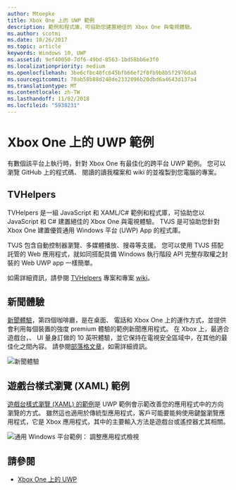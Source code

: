 ```yaml
---
author: Mtoepke
title: Xbox One 上的 UWP 範例
description: 範例和程式庫，可協助您建置絕佳的 Xbox One 與電視體驗。
ms.author: scotmi
ms.date: 10/26/2017
ms.topic: article
keywords: Windows 10, UWP
ms.assetid: 9ef40050-7df6-49bd-8563-1bd58bb6e3f0
ms.localizationpriority: medium
ms.openlocfilehash: 3be6cfbc40fc645bfb66ef2f0fb9b8b5f2976da8
ms.sourcegitcommit: 70ab58b88d248de2332096b20dbd6a4643d137a4
ms.translationtype: MT
ms.contentlocale: zh-TW
ms.lasthandoff: 11/02/2018
ms.locfileid: "5938231"
---
```

# <a name="uwp-on-xbox-one-samples"></a>Xbox One 上的 UWP 範例

有數個該平台上執行時，針對 Xbox One 有最佳化的跨平台 UWP 範例。 您可以瀏覽 GitHub 上的程式碼、 閱讀的讀我檔案和 wiki 的並複製到您電腦的專案。

## <a name="tvhelpers"></a>TVHelpers

TVHelpers 是一組 JavaScript 和 XAML/C# 範例和程式庫，可協助您以 JavaScript 和 C# 建置絕佳的 Xbox One 與電視體驗。 TVJS 是可協助您針對 Xbox One 建置優質通用 Windows 平台 (UWP) App 的程式庫。

TVJS 包含自動控制器瀏覽、多媒體播放、搜尋等支援。 您可以使用 TVJS 搭配託管的 Web 應用程式，就如同搭配具備 Windows 執行階段 API 完整存取權之封裝的 Web UWP app 一樣簡單。

如需詳細資訊，請參閱 [TVHelpers](https://github.com/Microsoft/TVHelpers) 專案和專案 [wiki](https://github.com/Microsoft/TVHelpers/wiki)。

## <a name="the-news-experience"></a>新聞體驗

[新聞體驗](https://github.com/Microsoft/uwp-experiences/tree/news/apps/News)，第四個咖啡廳，是在桌面、 電話和 Xbox One 上的運作方式，並提供會利用每個裝置的強度 premium 體驗的範例新聞應用程式。 在 Xbox 上，最適合遊戲台，、 UI 量身訂做的 10 英呎體驗，並它保持在電視安全區域中，在其他的最佳化之間內容。 請參閱[部落格文章](https://blogs.windows.com/buildingapps/2016/09/09/tailoring-your-app-for-xbox-and-the-tv-app-dev-on-xbox-series/)，如需詳細資訊。

![新聞體驗](images/samples-1.png)

## <a name="gamepad-style-navigation-xaml-sample"></a>遊戲台樣式瀏覽 (XAML) 範例

[遊戲台樣式瀏覽 (XAML) 的範例](https://github.com/Microsoft/Windows-universal-samples/tree/master/Samples/XamlGamepadNavigation)是 UWP 範例會示範改善您的應用程式中的方向瀏覽的方式。 雖然這也適用於傳統型應用程式，客戶可能要能夠使用鍵盤瀏覽應用程式，它是 Xbox 應用程式，其中的主要輸入方法是遊戲台或遙控器尤其相關。

![通用 Windows 平台範例： 調整應用程式檢視](images/samples-2.png)

## <a name="see-also"></a>請參閱

- [Xbox One 上的 UWP](index.md)
